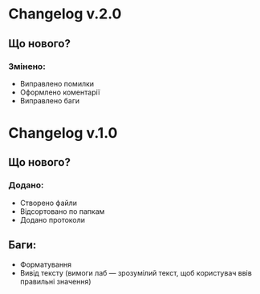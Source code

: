 # Changelog v.2.0

## **Що нового?**

### **Змінено:**

- Виправлено помилки
- Оформлено коментарії
- Виправлено баги

# Changelog v.1.0

## **Що нового?**

### **Додано:**

- Створено файли
- Відсортовано по папкам
- Додано протоколи

## **Баги:**

- Форматування
- Вивід тексту (вимоги лаб — зрозумілий текст, щоб користувач ввів правильні значення)
